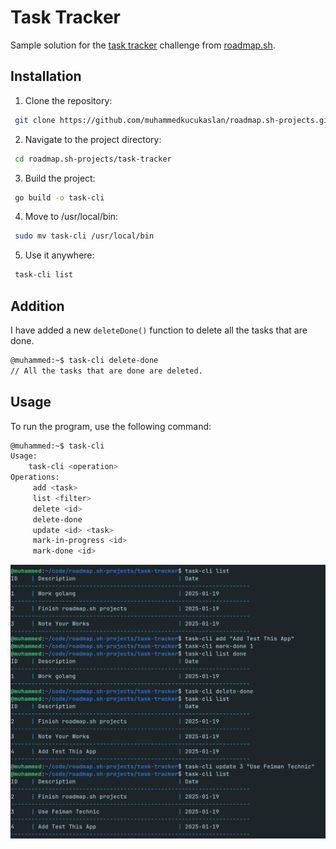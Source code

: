 # Task Tracker

Sample solution for the [task tracker](https://roadmap.sh/projects/task-tracker) challenge from [roadmap.sh](https://roadmap.sh/golang/projects).

## Installation

1. Clone the repository:
```bash
 git clone https://github.com/muhammedkucukaslan/roadmap.sh-projects.git
```
2. Navigate to the project directory:
```bash
 cd roadmap.sh-projects/task-tracker
```
3. Build the project:
```bash
 go build -o task-cli
```
4. Move to /usr/local/bin:
```bash
 sudo mv task-cli /usr/local/bin
 ```
5. Use it anywhere:
```bash
 task-cli list
 ```
## Addition

I have added a new `deleteDone()` function to delete all the tasks that are done.

```bash
@muhammed:~$ task-cli delete-done 
// All the tasks that are done are deleted.
```

## Usage

To run the program, use the following command:

```bash
@muhammed:~$ task-cli 
Usage:
	task-cli <operation>
Operations:
	 add <task>
	 list <filter>
	 delete <id>
     delete-done
	 update <id> <task>
	 mark-in-progress <id>
	 mark-done <id>

```

![CLI Example](public/image.png)



